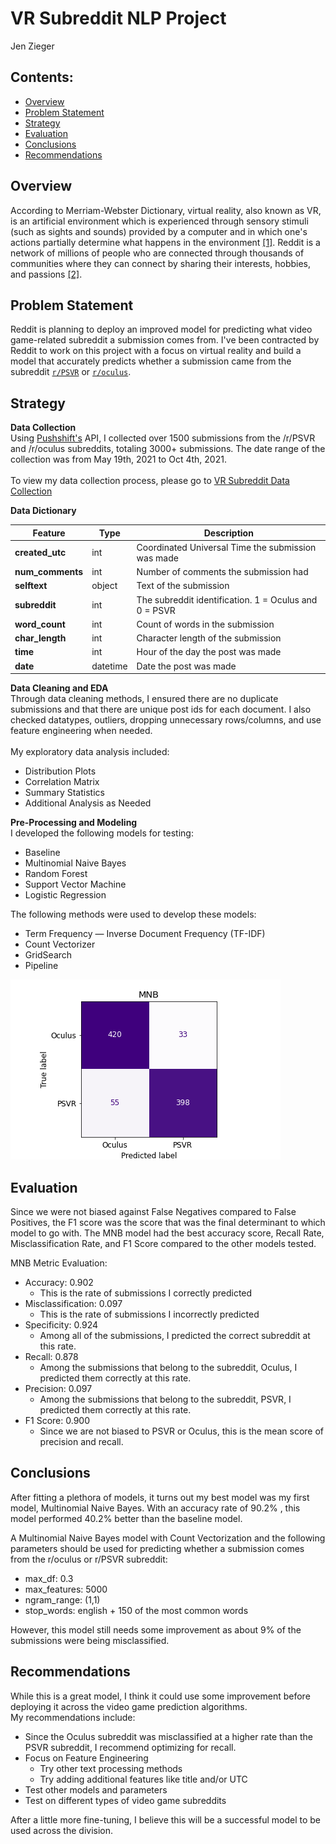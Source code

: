 # VR Subreddit NLP Project
Jen Zieger

## Contents:
- [Overview](#Overview)
- [Problem Statement](#Problem-Statement)
- [Strategy](#Strategy)
- [Evaluation](#Evaluation)
- [Conclusions](#Conclusions)
- [Recommendations](#Recommendations)

<a name="Overview"></a>
## Overview
According to Merriam-Webster Dictionary, virtual reality, also known as VR, is an artificial environment which is experienced through sensory stimuli (such as sights and sounds) provided by a computer and in which one's actions partially determine what happens in the environment [[1]](https://www.merriam-webster.com/dictionary/virtual%20reality). Reddit is a network of millions of people who are connected through thousands of communities where they can connect by sharing their interests, hobbies, and passions [[2]](https://www.redditinc.com/).

<a name="Problem-Statement"></a>
## Problem Statement
Reddit is planning to deploy an improved model for predicting what video game-related subreddit a submission comes from. I've been contracted by Reddit to work on this project with a focus on virtual reality and build a model that accurately predicts whether a submission came from the subreddit [`r/PSVR`](https://www.reddit.com/r/PSVR/) or [`r/oculus`](https://www.reddit.com/r/oculus/). 

<a name="Strategy"></a>
## Strategy
**Data Collection** <br>
Using [Pushshift's](https://github.com/pushshift/api) API, I collected over 1500 submissions from the /r/PSVR and /r/oculus subreddits, totaling 3000+ submissions. The date range of the collection was from May 19th, 2021 to Oct 4th, 2021.
<br>
<br>
To view my data collection process, please go to [VR Subreddit Data Collection](./data/VR-subreddit-data-collection.ipynb)


**Data Dictionary**

|Feature|Type|Description|
|---|---|---|
|**created_utc** | int | Coordinated Universal Time the submission was made| 
|**num_comments**|int|Number of comments the submission had| 
|**selftext**|object| Text of the submission| 
|**subreddit**|int|The subreddit identification. 1 = Oculus and 0 = PSVR| 
|**word_count**|int|Count of words in the submission| 
|**char_length**|int|Character length of the submission| 
|**time**|int|Hour of the day the post was made|
|**date**|datetime|Date the post was made|


**Data Cleaning and EDA** <br>
Through data cleaning methods, I ensured there are no duplicate submissions and that there are unique post ids for each document. I also checked datatypes, outliers, dropping unnecessary rows/columns, and use feature engineering when needed.
<br>
<br>
My exploratory data analysis included:
- Distribution Plots
- Correlation Matrix
- Summary Statistics
- Additional Analysis as Needed

**Pre-Processing and Modeling** <br>
I developed the following models for testing: 
- Baseline 
- Multinomial Naive Bayes
- Random Forest
- Support Vector Machine
- Logistic Regression

The following methods were used to develop these models: 
- Term Frequency — Inverse Document Frequency (TF-IDF)
- Count Vectorizer
- GridSearch
- Pipeline 

![MNB Confusion Matrix](./images/mnb.png)

<a name="Evaluation"></a>
## Evaluation <br>
Since we were not biased against False Negatives compared to False Positives, the F1 score was the score that was the final determinant to which model to go with. The MNB model had the best accuracy score, Recall Rate, Misclassification Rate, and F1 Score compared to the other models tested.

MNB Metric Evaluation: 
- Accuracy: 0.902
    * This is the rate of submissions I correctly predicted
- Misclassification: 0.097
    * This is the rate of submissions I incorrectly predicted
- Specificity: 0.924
    * Among all of the submissions, I predicted the correct subreddit at this rate. 
- Recall: 0.878
    * Among the submissions that belong to the subreddit, Oculus, I predicted them correctly at this rate.
- Precision: 0.097
    * Among the submissions that belong to the subreddit, PSVR, I predicted them correctly at this rate.
- F1 Score: 0.900
    * Since we are not biased to PSVR or Oculus, this is the mean score of precision and recall. 

<a name="Conclusions"></a>
## Conclusions <br>
After fitting a plethora of models, it turns out my best model was my first model, Multinomial Naive Bayes. With an accuracy rate of 90.2% , this model performed 40.2% better than the baseline model. 

A Multinomial Naive Bayes model with Count Vectorization and the following parameters should be used for predicting whether a submission comes from the r/oculus or r/PSVR subreddit: 
- max_df: 0.3
- max_features: 5000
- ngram_range: (1,1)
- stop_words: english + 150 of the most common words

However, this model still needs some improvement as about 9% of the submissions were being misclassified.

<a name="Recommendations"></a>
## Recommendations <br>

While this is a great model, I think it could use some improvement before deploying it across the video game prediction algorithms. 
<br>
My recommendations include: 
- Since the Oculus subreddit was misclassified at a higher rate than the PSVR subreddit, I recommend optimizing for recall.
- Focus on Feature Engineering
    * Try other text processing methods
    * Try adding additional features like title and/or UTC
- Test other models and parameters
- Test on different types of video game subreddits

After a little more fine-tuning, I believe this will be a successful model to be used across the division.
